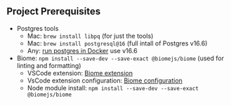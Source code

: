 ## Project Prerequisites

- Postgres tools
  - Mac: `brew install libpq` (for just the tools)
  - Mac: `brew install postgresql@16` (full intall of Postgres v16.6)
  - Any: [run postgres in Docker](https://www.docker.com/blog/how-to-use-the-postgres-docker-official-image/) use v16.6
- Biome: `npm install --save-dev --save-exact @biomejs/biome` (used for linting and formatting)
  - VSCode extension: [Biome extension](https://marketplace.visualstudio.com/items?itemName=biomejs.biome)
  - VsCode extension configuration: [Biome configuration](https://biomejs.dev/reference/vscode/)
  - Node module install: `npm install --save-dev --save-exact @biomejs/biome`
  
